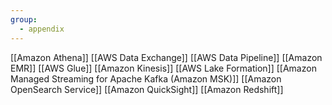 ```yaml
---
group:
  - appendix
---
```


[[Amazon Athena]]
[[AWS Data Exchange]]
[[AWS Data Pipeline]]
[[Amazon EMR]]
[[AWS Glue]]
[[Amazon Kinesis]]
[[AWS Lake Formation]]
[[Amazon Managed Streaming for Apache Kafka (Amazon MSK)]]
[[Amazon OpenSearch Service]]
[[Amazon QuickSight]]
[[Amazon Redshift]]